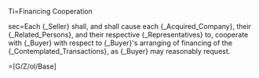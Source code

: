 Ti=Financing Cooperation

sec=Each {_Seller} shall, and shall cause each {_Acquired_Company}, their {_Related_Persons}, and their respective {_Representatives} to, cooperate with {_Buyer} with respect to {_Buyer}'s arranging of financing of the {_Contemplated_Transactions}, as {_Buyer} may reasonably request.

=[G/Z/ol/Base]

